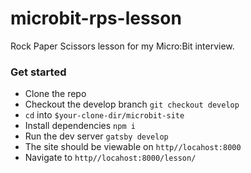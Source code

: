 # microbit-rps-lesson
Rock Paper Scissors lesson for my Micro:Bit interview.

### Get started
* Clone the repo
* Checkout the develop branch `git checkout develop`
* `cd` into `$your-clone-dir/microbit-site`
* Install dependencies `npm i`
* Run the dev server `gatsby develop`
* The site should be viewable on `http//locahost:8000`
* Navigate to `http//locahost:8000/lesson/`
